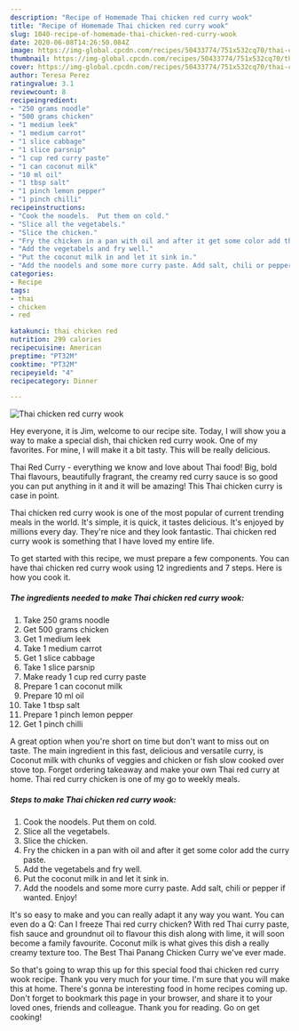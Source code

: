 ```yaml
---
description: "Recipe of Homemade Thai chicken red curry wook"
title: "Recipe of Homemade Thai chicken red curry wook"
slug: 1040-recipe-of-homemade-thai-chicken-red-curry-wook
date: 2020-06-08T14:26:50.084Z
image: https://img-global.cpcdn.com/recipes/50433774/751x532cq70/thai-chicken-red-curry-wook-recipe-main-photo.jpg
thumbnail: https://img-global.cpcdn.com/recipes/50433774/751x532cq70/thai-chicken-red-curry-wook-recipe-main-photo.jpg
cover: https://img-global.cpcdn.com/recipes/50433774/751x532cq70/thai-chicken-red-curry-wook-recipe-main-photo.jpg
author: Teresa Perez
ratingvalue: 3.1
reviewcount: 8
recipeingredient:
- "250 grams noodle"
- "500 grams chicken"
- "1 medium leek"
- "1 medium carrot"
- "1 slice cabbage"
- "1 slice parsnip"
- "1 cup red curry paste"
- "1 can coconut milk"
- "10 ml oil"
- "1 tbsp salt"
- "1 pinch lemon pepper"
- "1 pinch chilli"
recipeinstructions:
- "Cook the noodels.  Put them on cold."
- "Slice all the vegetabels."
- "Slice the chicken."
- "Fry the chicken in a pan with oil and after it get some color add the curry paste."
- "Add the vegetabels and fry well."
- "Put the coconut milk in and let it sink in."
- "Add the noodels and some more curry paste. Add salt, chili or pepper if wanted. Enjoy!"
categories:
- Recipe
tags:
- thai
- chicken
- red

katakunci: thai chicken red 
nutrition: 299 calories
recipecuisine: American
preptime: "PT32M"
cooktime: "PT32M"
recipeyield: "4"
recipecategory: Dinner

---
```



![Thai chicken red curry wook](https://img-global.cpcdn.com/recipes/50433774/751x532cq70/thai-chicken-red-curry-wook-recipe-main-photo.jpg)

Hey everyone, it is Jim, welcome to our recipe site. Today, I will show you a way to make a special dish, thai chicken red curry wook. One of my favorites. For mine, I will make it a bit tasty. This will be really delicious.

Thai Red Curry - everything we know and love about Thai food! Big, bold Thai flavours, beautifully fragrant, the creamy red curry sauce is so good you can put anything in it and it will be amazing! This Thai chicken curry is case in point.

Thai chicken red curry wook is one of the most popular of current trending meals in the world. It's simple, it is quick, it tastes delicious. It's enjoyed by millions every day. They're nice and they look fantastic. Thai chicken red curry wook is something that I have loved my entire life.


To get started with this recipe, we must prepare a few components. You can have thai chicken red curry wook using 12 ingredients and 7 steps. Here is how you cook it.

<!--inarticleads1-->

##### The ingredients needed to make Thai chicken red curry wook:

1. Take 250 grams noodle
1. Get 500 grams chicken
1. Get 1 medium leek
1. Take 1 medium carrot
1. Get 1 slice cabbage
1. Take 1 slice parsnip
1. Make ready 1 cup red curry paste
1. Prepare 1 can coconut milk
1. Prepare 10 ml oil
1. Take 1 tbsp salt
1. Prepare 1 pinch lemon pepper
1. Get 1 pinch chilli


A great option when you&#39;re short on time but don&#39;t want to miss out on taste. The main ingredient in this fast, delicious and versatile curry, is Coconut milk with chunks of veggies and chicken or fish slow cooked over stove top. Forget ordering takeaway and make your own Thai red curry at home. Thai red curry chicken is one of my go to weekly meals. 

<!--inarticleads2-->

##### Steps to make Thai chicken red curry wook:

1. Cook the noodels.  Put them on cold.
1. Slice all the vegetabels.
1. Slice the chicken.
1. Fry the chicken in a pan with oil and after it get some color add the curry paste.
1. Add the vegetabels and fry well.
1. Put the coconut milk in and let it sink in.
1. Add the noodels and some more curry paste. Add salt, chili or pepper if wanted. Enjoy!


It&#39;s so easy to make and you can really adapt it any way you want. You can even do a Q: Can I freeze Thai red curry chicken? With red Thai curry paste, fish sauce and groundnut oil to flavour this dish along with lime, it will soon become a family favourite. Coconut milk is what gives this dish a really creamy texture too. The Best Thai Panang Chicken Curry we&#39;ve ever made. 

So that's going to wrap this up for this special food thai chicken red curry wook recipe. Thank you very much for your time. I'm sure that you will make this at home. There's gonna be interesting food in home recipes coming up. Don't forget to bookmark this page in your browser, and share it to your loved ones, friends and colleague. Thank you for reading. Go on get cooking!
